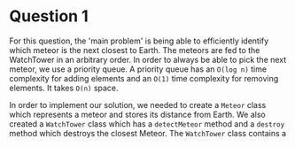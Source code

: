 # Question 1

For this question, the 'main problem' is being able to efficiently identify which meteor is the next closest to Earth. The meteors are fed to the WatchTower in an arbitrary order. In order to always be able to pick the next meteor, we use a priority queue. A priority queue has an `O(log n)` time complexity for adding elements and an `O(1)` time complexity for removing elements. It takes `O(n)` space.

In order to implement our solution, we needed to create a `Meteor` class which represents a meteor and stores its distance from Earth. We also created a `WatchTower` class which has a `detectMeteor` method and a `destroy` method which destroys the closest Meteor. The `WatchTower` class contains a 